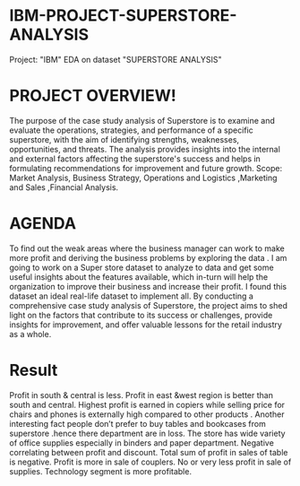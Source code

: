# IBM-PROJECT-SUPERSTORE-ANALYSIS
Project: "IBM" EDA on dataset "SUPERSTORE ANALYSIS"

# PROJECT  OVERVIEW!
The purpose of the case study analysis of Superstore is to examine and evaluate the operations, strategies, and performance of a specific superstore, with the aim of identifying strengths, weaknesses, opportunities, and threats. The analysis provides insights into the internal and external factors affecting the superstore's success and helps in formulating recommendations for improvement and future growth.
Scope: Market Analysis, Business Strategy, Operations and Logistics ,Marketing and Sales ,Financial Analysis.

# AGENDA
To find out the weak areas where the business manager can work to make more profit and deriving the business problems by exploring the data .
I am going to work on a Super store dataset to analyze to data and get some useful insights about the features available, which in-turn will help the organization to improve their business and increase their profit. I found this dataset an ideal real-life dataset to implement all.
By conducting a comprehensive case study analysis of Superstore, the project aims to shed light on the factors that   contribute to its success or challenges, provide insights for improvement, and offer valuable lessons for the retail industry as a whole.

# Result 
Profit in south & central is less.
Profit in east &west region is better than south and central.
Highest profit is earned in copiers while selling price for chairs and phones is externally high compared to other products .
Another interesting fact people don’t prefer to buy tables and bookcases from superstore .hence there department are in loss.
The store has wide variety of office supplies especially in binders and paper department.
Negative correlating between profit and discount.
Total sum of profit in sales of table is negative. 
Profit is more in sale of couplers.
No or very less profit in sale of supplies.
Technology segment is more profitable.

